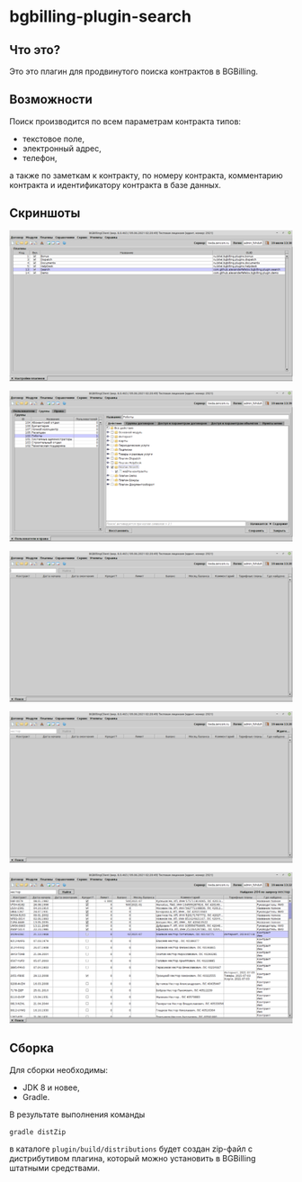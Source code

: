 # bgbilling-plugin-search

## Что это?

Это это плагин для продвинутого поиска контрактов в BGBilling.

## Возможности

Поиск производится по всем параметрам контракта типов:

- текстовое поле,
- электронный адрес,
- телефон,

а также по заметкам к контракту, по номеру контракта, комментарию контракта и идентификатору контракта в базе данных.

## Скриншоты

![](doc/screenshots/0010.png)

![](doc/screenshots/0020.png)

![](doc/screenshots/0030.png)

![](doc/screenshots/0040.png)

![](doc/screenshots/0050.png)

## Сборка

Для сборки необходимы:

- JDK 8 и новее,
- Gradle.

В результате выполнения команды

```
gradle distZip
```

в каталоге `plugin/build/distributions` будет создан zip-файл с дистрибутивом плагина, который можно установить в BGBilling штатными средствами.
